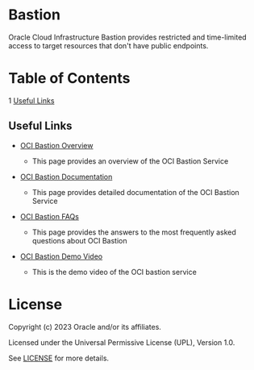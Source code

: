# Bastion
 
Oracle Cloud Infrastructure Bastion provides restricted and time-limited access to target resources that don't have public endpoints.
 
# Table of Contents
 
1 [Useful Links](#useful-uinks)
 
<!--## Team Publications -->
  
 
## Useful Links
 
- [OCI Bastion Overview](https://www.oracle.com/uk/security/cloud-security/bastion/)
    - This page provides an overview of the OCI Bastion Service
      
- [OCI Bastion Documentation](https://docs.oracle.com/en-us/iaas/Content/Bastion/Concepts/bastionoverview.htm)
    - This page provides detailed documentation of the OCI Bastion Service

- [OCI Bastion FAQs](https://www.oracle.com/uk/security/cloud-security/bastion/faq/)
    - This page provides the answers to the most frequently asked questions about OCI Bastion

- [OCI Bastion Demo Video](https://www.youtube.com/watch?v=MkM_fJbFjJg)
    - This is the demo video of the OCI bastion service
 
# License
 
Copyright (c) 2023 Oracle and/or its affiliates.
 
Licensed under the Universal Permissive License (UPL), Version 1.0.
 
See [LICENSE](https://github.com/oracle-devrel/technology-engineering/blob/folder-structure/LICENSE) for more details.
